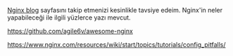 [Nginx blog](https://www.nginx.com/category/tech/) sayfasını takip etmenizi kesinlikle tavsiye edeim. Nginx'in neler yapabileceği ile ilgili yüzlerce yazı mevcut.


https://github.com/agile6v/awesome-nginx


https://www.nginx.com/resources/wiki/start/topics/tutorials/config_pitfalls/